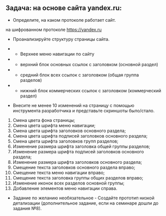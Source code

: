 ## Задача: на основе сайта **yandex.ru**:

- Определите, на каком протоколе работает сайт.

на шифрованном протоколе https://yandex.ru

- Проанализируйте структуру страницы сайта.
- - Верхнее меню навигации по сайту
- - верхний блок основных ссылок с заголовком (основной раздел)
- - средний блок всех ссылок с заголовком (общая группа разделов)
- - нижний блок коммерческих ссылок с заголовком (коммерческий раздел)

- Внесите не менее 10 изменений на страницу с помощью инструмента разработчика и представьте скриншоты было/стало.

1. Смена цвета фона страницы;
2. Смена цвета шрифта меню навигации;
3. Смена цвета шрифта заголовков основного раздела;
4. Смена цвета шрифта подписей заголовков основного раздела;
5. Смена цвета шрифта заголовков групп разделов;
6. Изменение размера шрифта заголовка общей группы разделов;
7. Изменение размера шрифта подписей заголовков основного раздела;
8. Изменение размера шрифта заголовков основного раздела;
9. Смещение текста заголовков основного раздела вправо;
10. Смещение текста меню навигации вправо;
11. Смещение текста заголовка группы общих разделов вправо;
12. Изменение иконок всех разделов основной группы;
13. Добавление элементов меню навигации справа.

- Задание по желанию необязательное - Создайте прототип низкой детализации (дополнительное задание, если на семинаре дошли до задания №8).